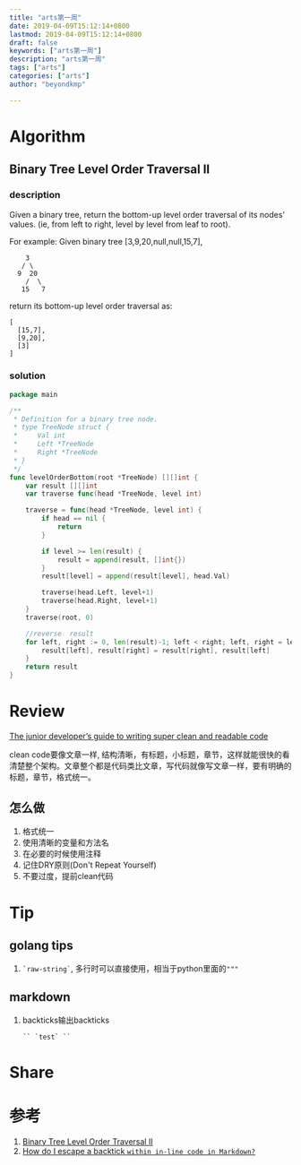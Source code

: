 ```yaml
---
title: "arts第一周"
date: 2019-04-09T15:12:14+0800
lastmod: 2019-04-09T15:12:14+0800
draft: false
keywords: ["arts第一周"]
description: "arts第一周"
tags: ["arts"]
categories: ["arts"]
author: "beyondkmp"

---
```


# Algorithm

## Binary Tree Level Order Traversal II

### description

Given a binary tree, return the bottom-up level order traversal of its nodes' values. (ie, from left to right, level by level from leaf to root).

For example:
Given binary tree [3,9,20,null,null,15,7],

```
    3
   / \
  9  20
    /  \
   15   7
```

return its bottom-up level order traversal as:

```
[
  [15,7],
  [9,20],
  [3]
]
```

<!--more-->

### solution

```go
package main

/**
 * Definition for a binary tree node.
 * type TreeNode struct {
 *     Val int
 *     Left *TreeNode
 *     Right *TreeNode
 * }
 */
func levelOrderBottom(root *TreeNode) [][]int {
    var result [][]int
    var traverse func(head *TreeNode, level int)

    traverse = func(head *TreeNode, level int) {
        if head == nil {
            return
        }

        if level >= len(result) {
            result = append(result, []int{})
        }
        result[level] = append(result[level], head.Val)

        traverse(head.Left, level+1)
        traverse(head.Right, level+1)
    }
    traverse(root, 0)

    //reverse  result
    for left, right := 0, len(result)-1; left < right; left, right = left+1, right-1 {
        result[left], result[right] = result[right], result[left]
    }
    return result
}

```

# Review

[The junior developer’s guide to writing super clean and readable code](https://medium.freecodecamp.org/the-junior-developers-guide-to-writing-super-clean-and-readable-code-cd2568e08aae)

clean code要像文章一样, 结构清晰，有标题，小标题，章节，这样就能很快的看清楚整个架构。文章整个都是代码类比文章，写代码就像写文章一样，要有明确的标题，章节，格式统一。

## 怎么做

1. 格式统一
2. 使用清晰的变量和方法名
3. 在必要的时候使用注释
4. 记住DRY原则(Don't Repeat Yourself)
5. 不要过度，提前clean代码


# Tip

## golang tips

1. `` `raw-string` ``, 多行时可以直接使用，相当于python里面的`"""`

## markdown

1. backticks输出backticks

    ```
    `` `test` ``
    ```

# Share


# 参考

1. [Binary Tree Level Order Traversal II](https://leetcode.com/problems/binary-tree-level-order-traversal-ii/)
2. [How do I escape a backtick ` within in-line code in Markdown? `](https://meta.stackexchange.com/questions/82718/how-do-i-escape-a-backtick-within-in-line-code-in-markdown)

